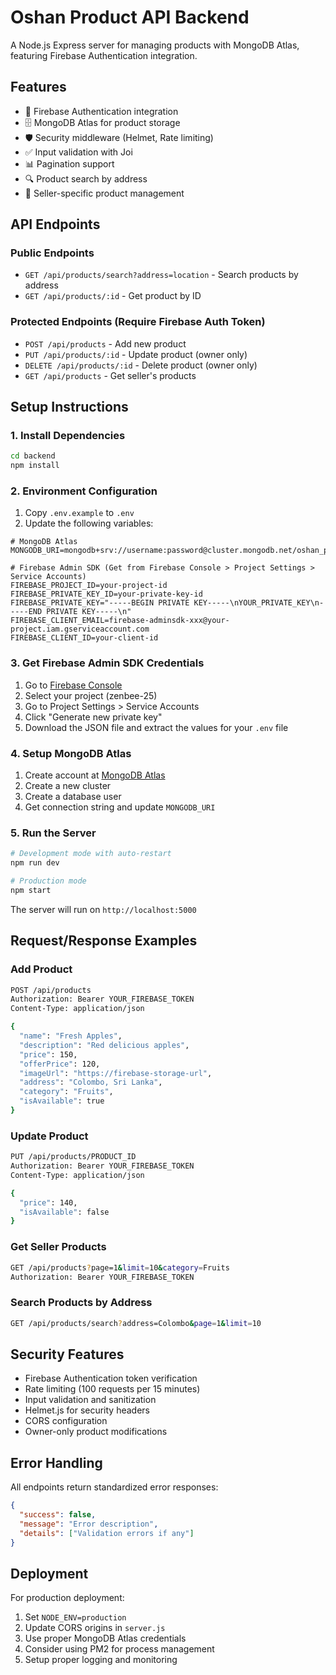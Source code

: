 # Oshan Product API Backend

A Node.js Express server for managing products with MongoDB Atlas, featuring Firebase Authentication integration.

## Features

- 🔐 Firebase Authentication integration
- 🗄️ MongoDB Atlas for product storage
- 🛡️ Security middleware (Helmet, Rate limiting)
- ✅ Input validation with Joi
- 📊 Pagination support
- 🔍 Product search by address
- 👤 Seller-specific product management

## API Endpoints

### Public Endpoints
- `GET /api/products/search?address=location` - Search products by address
- `GET /api/products/:id` - Get product by ID

### Protected Endpoints (Require Firebase Auth Token)
- `POST /api/products` - Add new product
- `PUT /api/products/:id` - Update product (owner only)
- `DELETE /api/products/:id` - Delete product (owner only)
- `GET /api/products` - Get seller's products

## Setup Instructions

### 1. Install Dependencies
```bash
cd backend
npm install
```

### 2. Environment Configuration
1. Copy `.env.example` to `.env`
2. Update the following variables:

```env
# MongoDB Atlas
MONGODB_URI=mongodb+srv://username:password@cluster.mongodb.net/oshan_products

# Firebase Admin SDK (Get from Firebase Console > Project Settings > Service Accounts)
FIREBASE_PROJECT_ID=your-project-id
FIREBASE_PRIVATE_KEY_ID=your-private-key-id
FIREBASE_PRIVATE_KEY="-----BEGIN PRIVATE KEY-----\nYOUR_PRIVATE_KEY\n-----END PRIVATE KEY-----\n"
FIREBASE_CLIENT_EMAIL=firebase-adminsdk-xxx@your-project.iam.gserviceaccount.com
FIREBASE_CLIENT_ID=your-client-id
```

### 3. Get Firebase Admin SDK Credentials
1. Go to [Firebase Console](https://console.firebase.google.com/)
2. Select your project (zenbee-25)
3. Go to Project Settings > Service Accounts
4. Click "Generate new private key"
5. Download the JSON file and extract the values for your `.env` file

### 4. Setup MongoDB Atlas
1. Create account at [MongoDB Atlas](https://www.mongodb.com/atlas)
2. Create a new cluster
3. Create a database user
4. Get connection string and update `MONGODB_URI`

### 5. Run the Server
```bash
# Development mode with auto-restart
npm run dev

# Production mode
npm start
```

The server will run on `http://localhost:5000`

## Request/Response Examples

### Add Product
```bash
POST /api/products
Authorization: Bearer YOUR_FIREBASE_TOKEN
Content-Type: application/json

{
  "name": "Fresh Apples",
  "description": "Red delicious apples",
  "price": 150,
  "offerPrice": 120,
  "imageUrl": "https://firebase-storage-url",
  "address": "Colombo, Sri Lanka",
  "category": "Fruits",
  "isAvailable": true
}
```

### Update Product
```bash
PUT /api/products/PRODUCT_ID
Authorization: Bearer YOUR_FIREBASE_TOKEN
Content-Type: application/json

{
  "price": 140,
  "isAvailable": false
}
```

### Get Seller Products
```bash
GET /api/products?page=1&limit=10&category=Fruits
Authorization: Bearer YOUR_FIREBASE_TOKEN
```

### Search Products by Address
```bash
GET /api/products/search?address=Colombo&page=1&limit=10
```

## Security Features

- Firebase Authentication token verification
- Rate limiting (100 requests per 15 minutes)
- Input validation and sanitization
- Helmet.js for security headers
- CORS configuration
- Owner-only product modifications

## Error Handling

All endpoints return standardized error responses:

```json
{
  "success": false,
  "message": "Error description",
  "details": ["Validation errors if any"]
}
```

## Deployment

For production deployment:

1. Set `NODE_ENV=production`
2. Update CORS origins in `server.js`
3. Use proper MongoDB Atlas credentials
4. Consider using PM2 for process management
5. Setup proper logging and monitoring
